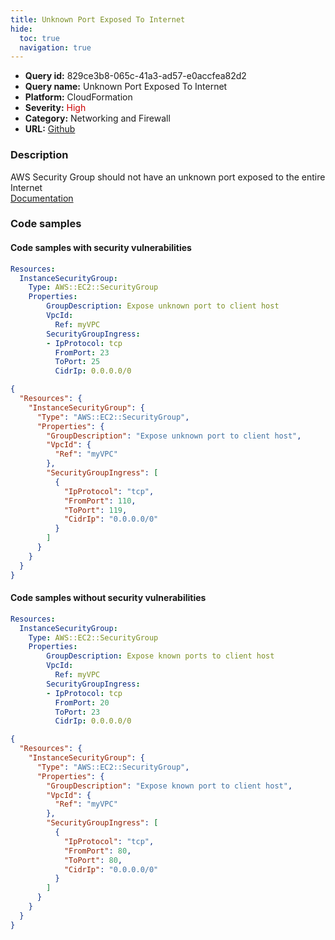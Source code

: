 ```yaml
---
title: Unknown Port Exposed To Internet
hide:
  toc: true
  navigation: true
---
```


<style>
  .highlight .hll {
    background-color: #ff171742;
  }
  .md-content {
    max-width: 1100px;
    margin: 0 auto;
  }
</style>

-   **Query id:** 829ce3b8-065c-41a3-ad57-e0accfea82d2
-   **Query name:** Unknown Port Exposed To Internet
-   **Platform:** CloudFormation
-   **Severity:** <span style="color:#C00">High</span>
-   **Category:** Networking and Firewall
-   **URL:** [Github](https://github.com/Checkmarx/kics/tree/master/assets/queries/cloudFormation/aws/unknown_port_exposed_to_internet)

### Description
AWS Security Group should not have an unknown port exposed to the entire Internet<br>
[Documentation](https://docs.aws.amazon.com/AWSCloudFormation/latest/UserGuide/aws-properties-ec2-security-group.html)

### Code samples
#### Code samples with security vulnerabilities
```yaml title="Postitive test num. 1 - yaml file" hl_lines="9"
Resources:
  InstanceSecurityGroup:
    Type: AWS::EC2::SecurityGroup
    Properties:
        GroupDescription: Expose unknown port to client host
        VpcId:
          Ref: myVPC
        SecurityGroupIngress:
        - IpProtocol: tcp
          FromPort: 23
          ToPort: 25
          CidrIp: 0.0.0.0/0

```
```json title="Postitive test num. 2 - json file" hl_lines="12"
{
  "Resources": {
    "InstanceSecurityGroup": {
      "Type": "AWS::EC2::SecurityGroup",
      "Properties": {
        "GroupDescription": "Expose unknown port to client host",
        "VpcId": {
          "Ref": "myVPC"
        },
        "SecurityGroupIngress": [
          {
            "IpProtocol": "tcp",
            "FromPort": 110,
            "ToPort": 119,
            "CidrIp": "0.0.0.0/0"
          }
        ]
      }
    }
  }
}

```


#### Code samples without security vulnerabilities
```yaml title="Negative test num. 1 - yaml file"
Resources:
  InstanceSecurityGroup:
    Type: AWS::EC2::SecurityGroup
    Properties:
        GroupDescription: Expose known ports to client host
        VpcId:
          Ref: myVPC
        SecurityGroupIngress:
        - IpProtocol: tcp
          FromPort: 20
          ToPort: 23
          CidrIp: 0.0.0.0/0

```
```json title="Negative test num. 2 - json file"
{
  "Resources": {
    "InstanceSecurityGroup": {
      "Type": "AWS::EC2::SecurityGroup",
      "Properties": {
        "GroupDescription": "Expose known port to client host",
        "VpcId": {
          "Ref": "myVPC"
        },
        "SecurityGroupIngress": [
          {
            "IpProtocol": "tcp",
            "FromPort": 80,
            "ToPort": 80,
            "CidrIp": "0.0.0.0/0"
          }
        ]
      }
    }
  }
}

```
